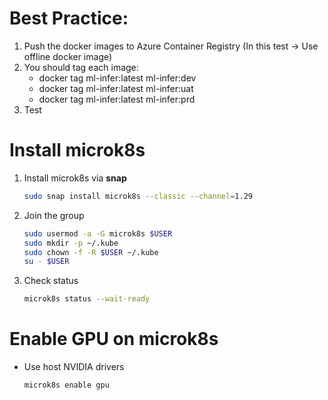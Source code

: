 # Best Practice:
1. Push the docker images to Azure Container Registry (In this test -> Use offline docker image)
2. You should tag each image:
    - docker tag ml-infer:latest ml-infer:dev
    - docker tag ml-infer:latest ml-infer:uat
    - docker tag ml-infer:latest ml-infer:prd
3. Test

# Install microk8s
1. Install microk8s via **snap**
    
    ```bash 
    sudo snap install microk8s --classic --channel=1.29
    ```
2. Join the group
    
    ```bash
    sudo usermod -a -G microk8s $USER
    sudo mkdir -p ~/.kube
    sudo chown -f -R $USER ~/.kube
    su - $USER
    ```
3. Check status
    
    ```bash
    microk8s status --wait-ready
    ```
# Enable GPU on microk8s
- Use host NVIDIA drivers
    
    ```bash
    microk8s enable gpu
    ```
